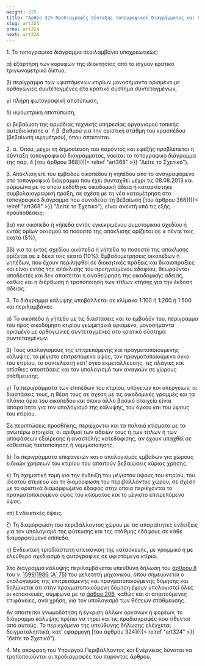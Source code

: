 ```yaml
---
weight: 325
title: "Άρθρο 325 Προδιαγραφές σύνταξης τοπογραφικού διαγράμματος και διαγράμματος κάλυψης"
slug: art325
prev: art324
next: art326
---
```


1\. Το τοπογραφικό διάγραμμα περιλαμβάνει υποχρεωτικώς:

α) εξάρτηση των κορυφών της ιδιοκτησίας από το ισχύον κρατικό τριγωνομετρικό δίκτυο,

β) περίγραμμα των υφιστάμενων κτιρίων μονοσήμαντα ορισμένο με ορθογώνιες συντεταγμένες στο κρατικό σύστημα συντεταγμένων,

γ) πλήρη φωτογραφική αποτύπωση,

δ) υψομετρική αποτύπωση,

ε) βεβαίωση της αρμόδιας τεχνικής υπηρεσίας οργανισμού τοπικής αυτοδιοίκησης α΄ ή β΄ βαθμού για την οριστική στάθμη του κρασπέδου (βεβαίωση υψομέτρου), όπου απαιτείται.

2\. α. Όπου, μέχρι τη δημοσίευση του παρόντος και εφεξής προβλέπεται η σύνταξη τοπογραφικού διαγράμματος, νοείται το τοπογραφικό διάγραμμα της παρ. 4 [του άρθρου 368]({{< relref "art368" >}} "Δείτε το Σχετικό").

β. Απόκλιση επί του εμβαδού οικοπέδου ή γηπέδου από το αναγραφόμενο στο τοπογραφικό διάγραμμα που έχει συνταχθεί μέχρι τις 08.08.2013 και σύμφωνα με το οποίο εκδόθηκε οικοδομική άδεια ή καταρτίστηκε συμβολαιογραφική πράξη, σε σχέση με τη νέα καταμέτρηση στο τοπογραφικό διάγραμμα που συνοδεύει τη βεβαίωση [του άρθρου 368]({{< relref "art368" >}} "Δείτε το Σχετικό"), είναι ανεκτή υπό τις εξής προϋποθέσεις:

βα) για οικόπεδα ή γήπεδα εντός εγκεκριμένου ρυμοτομικού σχεδίου ή εντός ορίων οικισμού το ποσοστό της απόκλισης ορίζεται σε ± πέντε τοις εκατό (5%),

ββ) για τα εκτός σχεδίου οικόπεδα ή γήπεδα το ποσοστό της απόκλισης ορίζεται σε ± δέκα τοις εκατό (10%). Εμβαδομετρήσεις οικοπέδων ή γηπέδων, που έχουν περιληφθεί σε διοικητικές πράξεις και δικαιοπραξίες και είναι εντός της απόκλισης του προηγούμενου εδαφίου, θεωρούνται αποδεκτές και δεν απαιτείται η αναθεώρηση της οικοδομικής αδείας, καθώς και η διόρθωση ή τροποποίηση των τίτλων κτήσης για την έκδοση άδειας.

3\. Το διάγραμμα κάλυψης υποβάλλεται σε κλίμακα 1:100 ή 1:200 ή 1:500 και περιλαμβάνει:

α) Το οικόπεδο ή γήπεδο με τις διαστάσεις και το εμβαδόν του, περίγραμμα του προς οικοδόμηση κτιρίου γεωμετρικά ορισμένο, μονοσήμαντα ορισμένο με ορθογώνιες συντεταγμένες στο κρατικό σύστημα συντεταγμένων.

β) Τους υπολογισμούς της επιτρεπόμενης και πραγματοποιούμενης κάλυψης, το μέγιστο επιτρεπόμενο ύψος, τον πραγματοποιούμενο όγκο του κτιρίου, το συντελεστή κατ’ όγκο εκμετάλλευσης, τις πλάγιες και οπίσθιες αποστάσεις και τον υπολογισμό των αναγκών σε χώρους στάθμευσης.

γ) Τα περιγράμματα των επιπέδων του κτιρίου, υπόγειων και υπέργειων, οι διαστάσεις τους, η θέση τους σε σχέση με τις οικοδομικές γραμμές και τα πλάγια όρια του οικοπέδου και όποιο άλλο βασικό στοιχείο είναι απαραίτητο για τον υπολογισμό της κάλυψης, του όγκου και του ύψους του κτιρίου.

Σε περιπτώσεις προσθήκης, περιέχονται και τα παλαιά κτίσματα με τα ανωτέρω στοιχεία, οι αριθμοί των αδειών τους ή των τίτλων ή των αποφάσεων εξαίρεσης ή αναστολής κατεδάφισης, αν έχουν υπαχθεί σε καθεστώς τακτοποίησης ή νομιμοποίησης.

δ) Τα περιγράμματα επιφανειών και ο υπολογισμός εμβαδών για χώρους ειδικών χρήσεων του κτιρίου που απαιτούν βεβαιώσεις κύριας χρήσης.

ε) Τη σχηματική τομή για την ένδειξη του μέγιστου ύψους του κτιρίου, του ιδεατού στερεού και τη διαμόρφωση του περιβάλλοντος χώρου, σε σχέση με το οριστικά διαμορφωμένο έδαφος στην οποία περιέχονται το πραγματοποιούμενο ύψος του κτίσματος και το μέγιστο επιτρεπόμενο ύψος.

στ) Ενδεικτικές όψεις.

ζ) Τη διαμόρφωση του περιβάλλοντος χώρου με τις απαραίτητες ενδείξεις για τον υπολογισμό της φύτευσης και της στάθμης εδάφους σε κάθε διαμορφούμενο επίπεδο.

η) Ενδεικτική τρισδιάστατη απεικόνιση της κατασκευής, με γραμμικό ή με ελεύθερο σχεδιασμό η φυτογραφίες σε υφιστάμενα κτίρια.

Στο διάγραμμα κάλυψης περιλαμβάνεται υπεύθυνη δήλωση του [άρθρου 8](javascript:open_article_links(46758,'8')) του ν. [1599/1986](javascript:open_links('709293,46758')) ([Α΄ 75](javascript:open_fek_links('%CE%91','75','1986'))) του μελετητή μηχανικού, όπου σημειώνεται ο υπολογισμός της επιτρεπόμενης και πραγματοποιούμενης δόμησης και δηλώνεται ότι στην πραγματοποιούμενη δόμηση έχουν υπολογιστεί όλες οι κατασκευές, σύμφωνα με το [άρθρο 206](javascript:open_article_links(567659,'11')), καθώς και οι απαιτούμενες επιφάνειες, ανά χρήση, για τον υπολογισμό των θέσεων στάθμευσης.

Αν απαιτείται γνωμοδότηση ή έγκριση άλλων οργάνων ή φορέων, το διάγραμμα κάλυψης πρέπει να τηρεί και τις προδιαγραφές που τίθενται από αυτούς. Το περιεχόμενο της υπεύθυνης δήλωσης ελέγχεται δειγματοληπτικά, κατ’ εφαρμογή [του άρθρου 324]({{< relref "art324" >}} "Δείτε το Σχετικό").

4\. Με απόφαση του Υπουργού Περιβάλλοντος και Ενέργειας δύναται να τροποποιούνται οι προδιαγραφές του παρόντος άρθρου<u>.</u>


